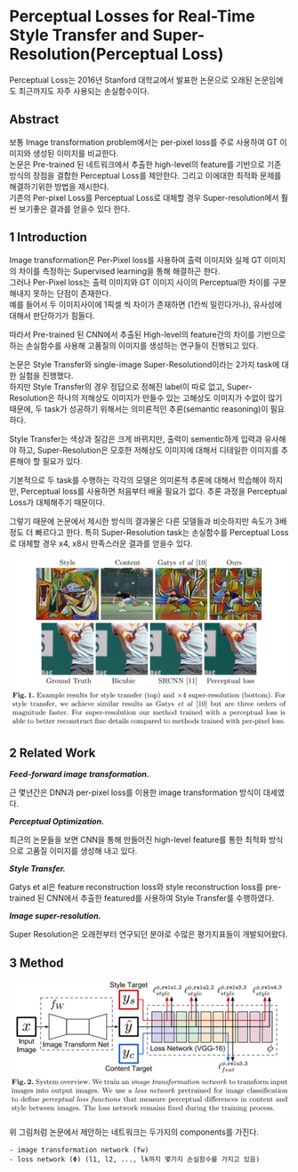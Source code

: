 # Perceptual Losses for Real-Time Style Transfer and Super-Resolution(Perceptual Loss)  

Perceptual Loss는 2016년 Stanford 대학교에서 발표한 논문으로 오래된 논문임에도 최근까지도 자주 사용되는 손실함수이다.  

## Abstract  

보통 Image transformation problem에서는 per-pixel loss를 주로 사용하여 GT 이미지와 생성된 이미지를 비교한다.  
논문은 Pre-trained 된 네트워크에서 추출한 high-level의 feature를 기반으로 기존 방식의 장점을 결합한 Perceptual Loss를 제안한다. 그리고 이에대한 최적화 문제를 해결하기위한 방법을 제시한다.  
기존의 Per-pixel Loss를 Perceptual Loss로 대체할 경우 Super-resolution에서 훨씬 보기좋은 결과를 얻을수 있다 한다.  

## 1 Introduction  

Image transformation은 Per-Pixel loss를 사용하여 출력 이미지와 실제 GT 이미지의 차이를 측정하는 Supervised learning을 통해 해결하곤 한다.  
그러나 Per-Pixel loss는 출력 이미지와 GT 이미지 사이의 Perceptual한 차이를 구분해내지 못하는 단점이 존재한다.  
예를 들어서 두 이미지사이에 1픽셀 씩 차이가 존재하면 (1칸씩 밀린다거나), 유사성에 대해서 판단하기가 힘들다.  

따라서 Pre-trained 된 CNN에서 추출된 High-level의 feature간의 차이를 기반으로 하는 손실함수를 사용해 고품질의 이미지를 생성하는 연구들이 진행되고 있다.

논문은 Style Transfer와 single-image Super-Resolutiond이라는 2가지 task에 대한 실험을 진행했다.  
하지만 Style Transfer의 경우 정답으로 정해진 label이 따로 없고, Super-Resolution은 하나의 저해상도 이미지가 만들수 있는 고해상도 이미지가 수없이 많기 때문에, 두 task가 성공하기 위해서는 의미론적인 추론(semantic reasoning)이 필요하다.  

Style Transfer는 색상과 질감은 크게 바뀌지만, 출력이 sementic하게 입력과 유사해야 하고, Super-Resolution은 모호한 저해상도 이미지에 대해서 디테일한 이미지를 추론해야 할 필요가 있다.  

기본적으로 두 task를 수행하는 각각의 모델은 의미론적 추론에 대해서 학습해야 하지만, Perceptual loss를 사용하면 처음부터 배울 필요가 없다.  추론 과정을 Perceptual Loss가 대체해주기 때문이다.  

그렇기 때문에 논문에서 제시한 방식의 결과물은 다른 모델들과 비슷하지만 속도가 3배 정도 더 빠르다고 한다. 특히 Super-Resolution task는 손실함수를 Perceptual Loss로 대체할 경우 x4, x8시 만족스러운 결과를 얻을수 있다.  

![img](./Asset/27.png)

## 2 Related Work  

***Feed-forward image transformation.***  

근 몇년간은 DNN과 per-pixel loss를 이용한 image transformation 방식이 대세였다.  

***Perceptual Optimization.***  

최근의 논문들을 보면 CNN을 통해 만들어진 high-level feature를 통한 최적화 방식으로 고품질 이미지를 생성해 내고 있다.  

***Style Transfer.***  

Gatys et al은 feature reconstruction loss와 style reconstruction loss를 pre-trained 된 CNN에서 추출한 featured를 사용하여 Style Transfer를 수행하였다.  

***Image super-resolution.***  

Super Resolution은 오래전부터 연구되던 분야로 수많은 평가지표들이 개발되어왔다.  

## 3 Method  

![img](./Asset/28.png)  

위 그림처럼 논문에서 제안하는 네트워크는 두가지의 components를 가진다.  

    - image transformation network (fw)
    - loss network (Φ) (l1, l2, ..., lk까지 몇가지 손실함수를 가지고 있음)  

